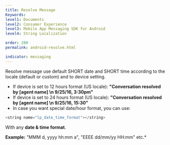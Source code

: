 ```yaml
---
title: Resolve Message
Keywords:
level1: Documents
level2: Consumer Experience
level3: Mobile App Messaging SDK for Android
level4: String Localization

order: 280
permalink: android-resolve.html

indicator: messaging
---
```


Resolve message use default SHORT date and SHORT time according to the locale (default or custom) and to device setting.

- If device is set to 12 hours format (US locale):
  **"Conversation resolved by [agent name] \n 9/25/16, 3:30pm"**
- If device is set to 24 hours format (US locale):
  **"Conversation resolved by [agent name] \n 9/25/16, 15:30"**
- In case you want special date/hour format, you can use:

```swift
<string name="lp_date_time_format"></string>
```

With any **date & time format**.

**Example:** "MMM d, yyyy hh:mm a", "EEEE dd/mm/yy HH:mm" etc.*
